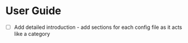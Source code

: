 User Guide
==========
  * [ ] Add detailed introduction - add sections for each config file as it acts like a category
